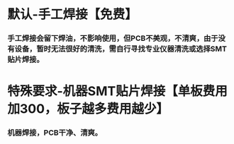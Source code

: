 # 默认-手工焊接【免费】
### 手工焊接会留下焊油，不影响使用，但PCB不美观，不清爽，由于没有设备，暂时无法很好的清洗，需自行寻找专业仪器清洗或选择SMT贴片焊接。
##
# 特殊要求-机器SMT贴片焊接【单板费用加300，板子越多费用越少】
### 机器焊接，PCB干净、清爽。